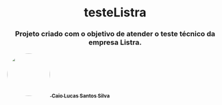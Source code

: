 <h1 align="center">
     <a> testeListra</a>
</h1>

<h3 align="center">
  Projeto criado com o objetivo de atender o teste técnico da empresa Listra. 
</h3>




<a href="https://www.linkedin.com/in/caio-lucas-santos-silva/">
 <img style="border-radius: 50%;" src="https://avatars.githubusercontent.com/u/34080482?v=4" width="100px;" alt=""/>
 <sub><b>Caio Lucas Santos Silva </b></sub></a> <a href="https://www.linkedin.com/in/caio-lucas-santos-silva/" title="Rocketseat"></a>
 <br />



